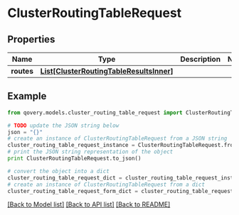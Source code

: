 # ClusterRoutingTableRequest


## Properties
Name | Type | Description | Notes
------------ | ------------- | ------------- | -------------
**routes** | [**List[ClusterRoutingTableResultsInner]**](ClusterRoutingTableResultsInner.md) |  | 

## Example

```python
from qovery.models.cluster_routing_table_request import ClusterRoutingTableRequest

# TODO update the JSON string below
json = "{}"
# create an instance of ClusterRoutingTableRequest from a JSON string
cluster_routing_table_request_instance = ClusterRoutingTableRequest.from_json(json)
# print the JSON string representation of the object
print ClusterRoutingTableRequest.to_json()

# convert the object into a dict
cluster_routing_table_request_dict = cluster_routing_table_request_instance.to_dict()
# create an instance of ClusterRoutingTableRequest from a dict
cluster_routing_table_request_form_dict = cluster_routing_table_request.from_dict(cluster_routing_table_request_dict)
```
[[Back to Model list]](../README.md#documentation-for-models) [[Back to API list]](../README.md#documentation-for-api-endpoints) [[Back to README]](../README.md)



